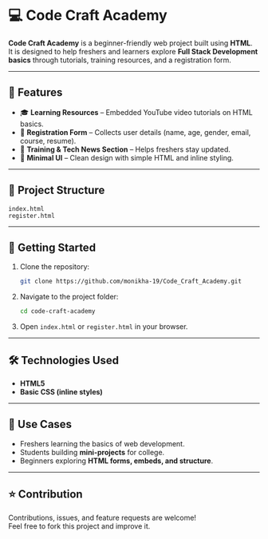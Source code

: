 # 💻 Code Craft Academy

**Code Craft Academy** is a beginner-friendly web project built using **HTML**.  
It is designed to help freshers and learners explore **Full Stack Development basics** through tutorials, training resources, and a registration form.

---

## 📌 Features
- 🎓 **Learning Resources** – Embedded YouTube video tutorials on HTML basics.  
- 📝 **Registration Form** – Collects user details (name, age, gender, email, course, resume).  
- 📰 **Training & Tech News Section** – Helps freshers stay updated.  
- 🎨 **Minimal UI** – Clean design with simple HTML and inline styling.  

---

## 📂 Project Structure
```
index.html
register.html
```

---

## 🚀 Getting Started
1. Clone the repository:  
   ```bash
   git clone https://github.com/monikha-19/Code_Craft_Academy.git
   ```
2. Navigate to the project folder:  
   ```bash
   cd code-craft-academy
   ```
3. Open `index.html` or `register.html` in your browser.  

---

## 🛠️ Technologies Used
- **HTML5**
- **Basic CSS (inline styles)**

---

## 🎯 Use Cases
- Freshers learning the basics of web development.  
- Students building **mini-projects** for college.  
- Beginners exploring **HTML forms, embeds, and structure**.  

---

## ⭐ Contribution
Contributions, issues, and feature requests are welcome!  
Feel free to fork this project and improve it.  
 